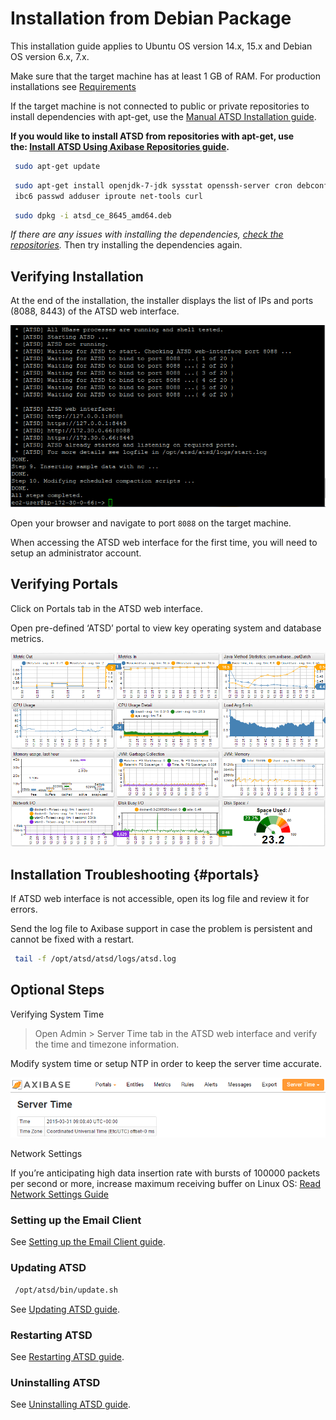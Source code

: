 # Installation from Debian Package


This installation guide applies to Ubuntu OS version 14.x, 15.x and
Debian OS version 6.x, 7.x.

Make sure that the target machine has at least 1 GB of RAM. For
production installations see
[Requirements](../administration/requirements.md "ATSD Requirements")

If the target machine is not connected to public or private repositories
to install dependencies with apt-get, use the [Manual ATSD Installation
guide](../administration/update-manual.md "Manual ATSD Installation").

**If you would like to install ATSD from repositories with apt-get, use
the: [Install ATSD Using Axibase Repositories
guide](installing-from-repository.md "Install ATSD Using Axibase Repositories").**

```sh
 sudo apt-get update                                                      
```

```sh
 sudo apt-get install openjdk-7-jdk sysstat openssh-server cron debconf l 
 ibc6 passwd adduser iproute net-tools curl
```

```sh
 sudo dpkg -i atsd_ce_8645_amd64.deb
```

*If there are any issues with installing the dependencies, [check the
repositories](modifying-ubuntu-debian-repositories.md "Modifying Repositories").*
Then try installing the dependencies again.


## Verifying Installation

At the end of the installation, the installer displays the list of IPs
and ports (8088, 8443) of the ATSD web interface.

![](images/atsd_install_shell.png "atsd_install_shell")

Open your browser and navigate to port `8088` on the target machine.

When accessing the ATSD web interface for the first time, you will need
to setup an administrator account.

## Verifying Portals

Click on Portals tab in the ATSD web interface.

Open pre-defined ‘ATSD’ portal to view key operating system and database
metrics.

![](images/fresh_atsd_portal21.png "ATSD Host")

## Installation Troubleshooting {#portals}

If ATSD web interface is not accessible, open its log file and review it
for errors.

Send the log file to Axibase support in case the problem is persistent
and cannot be fixed with a restart.

```sh
 tail -f /opt/atsd/atsd/logs/atsd.log
```

## Optional Steps

Verifying System Time

> Open Admin \> Server Time tab in the ATSD web interface and verify the
time and timezone information.

Modify system time or setup NTP in order to keep the server time
accurate.

![Server\_time](images/Server_time.png)

Network Settings

If you’re anticipating high data insertion rate with bursts of 100000
packets per second or more, increase maximum receiving buffer on Linux
OS: [Read Network Settings
Guide](../administration/networking-settings.md "Network Settings")

### Setting up the Email Client

See [Setting up the Email Client
guide](../administration/setting-up-email-client.md "Email Client").

### Updating ATSD

```sh
 /opt/atsd/bin/update.sh                                                  
```

See [Updating ATSD
guide](../administration/update.md "Update ATSD").

### Restarting ATSD

See [Restarting ATSD
guide](../administration/restarting.md "Restarting ATSD").

### Uninstalling ATSD

See [Uninstalling ATSD
guide](../administration/uninstalling.md "Uninstalling ATSD").
